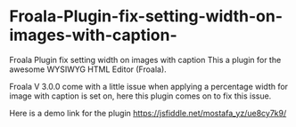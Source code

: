 # Froala-Plugin-fix-setting-width-on-images-with-caption-
Froala Plugin fix setting width on images with caption 
This a plugin for the awesome WYSIWYG HTML Editor (Froala).

Froala V 3.0.0 come with a little issue when applying a percentage width for image with caption is set on, here this plugin comes on to fix this issue.

Here is a demo link for the plugin
https://jsfiddle.net/mostafa_yz/ue8cy7k9/
